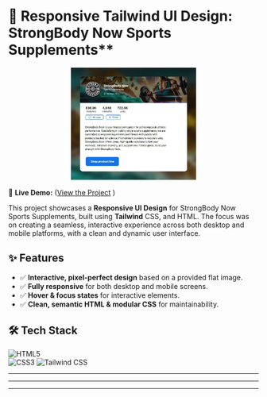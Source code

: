 # 🌟 Responsive Tailwind UI Design: StrongBody Now Sports Supplements\*\*

<p align="center">
  <!-- <img src="design/desktop-design-close-up.jpg" alt="Blog Preview Card" width="50%"> -->
  <img src="images/thumbnail2.jpg" alt="Blog Preview Card" width="50%">
</p>

🔗 **Live Demo:** ([View the Project](https://chrisbk9674.github.io/tailwind-responsive-ui-card/) )

This project showcases a **Responsive UI Design** for StrongBody Now Sports Supplements, built using **Tailwind** CSS, and HTML. The focus was on creating a seamless, interactive experience across both desktop and mobile platforms, with a clean and dynamic user interface.

## ✨ Features

- ✅ **Interactive, pixel-perfect design** based on a provided flat image.
- ✅ **Fully responsive** for both desktop and mobile screens.
- ✅ **Hover & focus states** for interactive elements.
- ✅ **Clean, semantic HTML & modular CSS** for maintainability.

## 🛠 Tech Stack

![HTML5](https://img.shields.io/badge/HTML5-E34F26?style=flat-square&logo=html5&logoColor=white)  
![CSS3](https://img.shields.io/badge/CSS3-1572B6?style=flat-square&logo=css3&logoColor=white)
![Tailwind CSS](https://img.shields.io/badge/Tailwind_CSS-06B6D4?style=flat-square&logo=tailwindcss&logoColor=white)

---

---

---

